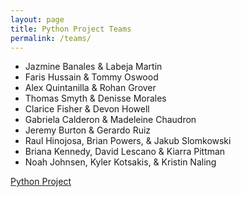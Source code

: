```yaml
---
layout: page
title: Python Project Teams
permalink: /teams/
---
```


- Jazmine Banales & Labeja Martin
- Faris Hussain & Tommy Oswood
- Alex Quintanilla & Rohan Grover
- Thomas Smyth & Denisse Morales
- Clarice Fisher & Devon Howell
- Gabriela Calderon & Madeleine Chaudron
- Jeremy Burton & Gerardo Ruiz
- Raul Hinojosa, Brian Powers, & Jakub Slomkowski
- Briana Kennedy, David Lescano & Kiarra Pittman
- Noah Johnsen, Kyler Kotsakis, & Kristin Naling

[Python Project](http://hwheeler01.github.io/comp150/HW/Project.html)
